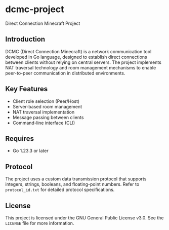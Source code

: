 # dcmc-project
Direct Connection Minecraft Project

## Introduction

DCMC (Direct Connection Minecraft) is a network communication tool developed in Go language, designed to establish direct connections between clients without relying on central servers. The project implements NAT traversal technology and room management mechanisms to enable peer-to-peer communication in distributed environments.

## Key Features

- Client role selection (Peer/Host)
- Server-based room management
- NAT traversal implementation
- Message passing between clients
- Command-line interface (CLI)

## Requires

- Go 1.23.3 or later

## Protocol

The project uses a custom data transmission protocol that supports integers, strings, booleans, and floating-point numbers. Refer to `protocol_id.txt` for detailed protocol specifications.

## License

This project is licensed under the GNU General Public License v3.0. See the `LICENSE` file for more information.